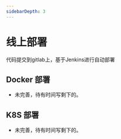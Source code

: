 ```yaml
---
sidebarDepth: 3
---
```


# 线上部署

代码提交到gitlab上，基于Jenkins进行自动部署

## Docker 部署
- 未完善，待有时间写剩下的。

## K8S 部署
- 未完善，待有时间写剩下的。
